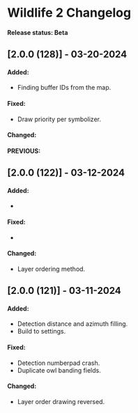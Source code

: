 # Wildlife 2 Changelog

#### Release status: Beta

## [2.0.0 (128)] - 03-20-2024

#### Added:
- Finding buffer IDs from the map.

#### Fixed:
- Draw priority per symbolizer.

#### Changed:


#### PREVIOUS:

## [2.0.0 (122)] - 03-12-2024

#### Added:
- 

#### Fixed:
-

#### Changed:
- Layer ordering method.
  
## [2.0.0 (121)] - 03-11-2024

#### Added:
- Detection distance and azimuth filling.
- Build to settings.

#### Fixed:
- Detection numberpad crash.
- Duplicate owl banding fields.

#### Changed:
- Layer order drawing reversed.
